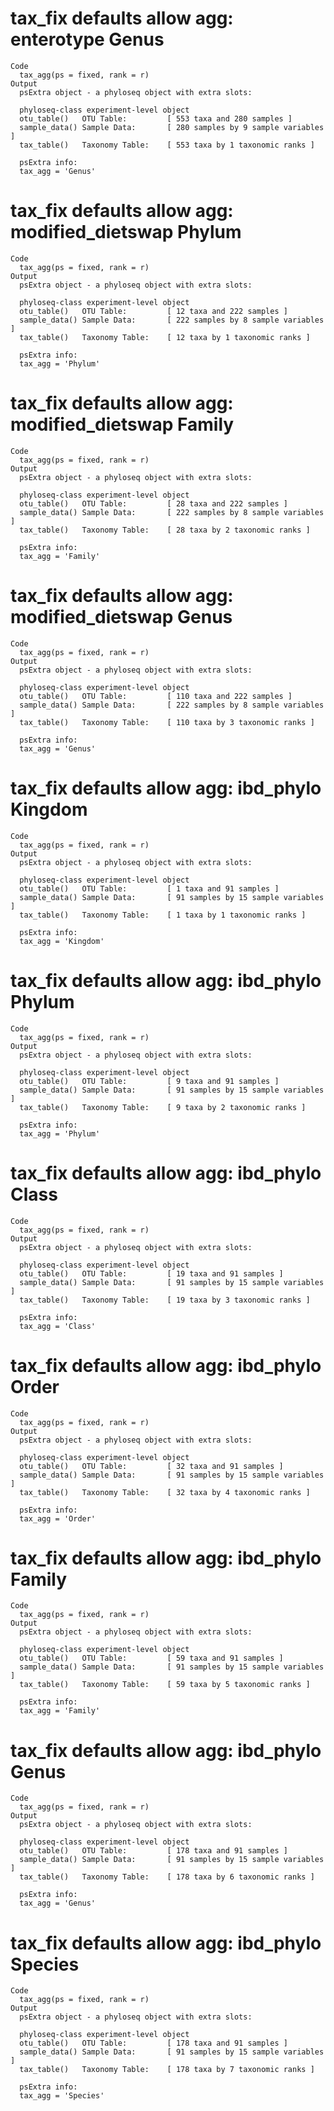 # tax_fix defaults allow agg: enterotype Genus

    Code
      tax_agg(ps = fixed, rank = r)
    Output
      psExtra object - a phyloseq object with extra slots:
      
      phyloseq-class experiment-level object
      otu_table()   OTU Table:         [ 553 taxa and 280 samples ]
      sample_data() Sample Data:       [ 280 samples by 9 sample variables ]
      tax_table()   Taxonomy Table:    [ 553 taxa by 1 taxonomic ranks ]
      
      psExtra info:
      tax_agg = 'Genus'	

# tax_fix defaults allow agg: modified_dietswap Phylum

    Code
      tax_agg(ps = fixed, rank = r)
    Output
      psExtra object - a phyloseq object with extra slots:
      
      phyloseq-class experiment-level object
      otu_table()   OTU Table:         [ 12 taxa and 222 samples ]
      sample_data() Sample Data:       [ 222 samples by 8 sample variables ]
      tax_table()   Taxonomy Table:    [ 12 taxa by 1 taxonomic ranks ]
      
      psExtra info:
      tax_agg = 'Phylum'	

# tax_fix defaults allow agg: modified_dietswap Family

    Code
      tax_agg(ps = fixed, rank = r)
    Output
      psExtra object - a phyloseq object with extra slots:
      
      phyloseq-class experiment-level object
      otu_table()   OTU Table:         [ 28 taxa and 222 samples ]
      sample_data() Sample Data:       [ 222 samples by 8 sample variables ]
      tax_table()   Taxonomy Table:    [ 28 taxa by 2 taxonomic ranks ]
      
      psExtra info:
      tax_agg = 'Family'	

# tax_fix defaults allow agg: modified_dietswap Genus

    Code
      tax_agg(ps = fixed, rank = r)
    Output
      psExtra object - a phyloseq object with extra slots:
      
      phyloseq-class experiment-level object
      otu_table()   OTU Table:         [ 110 taxa and 222 samples ]
      sample_data() Sample Data:       [ 222 samples by 8 sample variables ]
      tax_table()   Taxonomy Table:    [ 110 taxa by 3 taxonomic ranks ]
      
      psExtra info:
      tax_agg = 'Genus'	

# tax_fix defaults allow agg: ibd_phylo Kingdom

    Code
      tax_agg(ps = fixed, rank = r)
    Output
      psExtra object - a phyloseq object with extra slots:
      
      phyloseq-class experiment-level object
      otu_table()   OTU Table:         [ 1 taxa and 91 samples ]
      sample_data() Sample Data:       [ 91 samples by 15 sample variables ]
      tax_table()   Taxonomy Table:    [ 1 taxa by 1 taxonomic ranks ]
      
      psExtra info:
      tax_agg = 'Kingdom'	

# tax_fix defaults allow agg: ibd_phylo Phylum

    Code
      tax_agg(ps = fixed, rank = r)
    Output
      psExtra object - a phyloseq object with extra slots:
      
      phyloseq-class experiment-level object
      otu_table()   OTU Table:         [ 9 taxa and 91 samples ]
      sample_data() Sample Data:       [ 91 samples by 15 sample variables ]
      tax_table()   Taxonomy Table:    [ 9 taxa by 2 taxonomic ranks ]
      
      psExtra info:
      tax_agg = 'Phylum'	

# tax_fix defaults allow agg: ibd_phylo Class

    Code
      tax_agg(ps = fixed, rank = r)
    Output
      psExtra object - a phyloseq object with extra slots:
      
      phyloseq-class experiment-level object
      otu_table()   OTU Table:         [ 19 taxa and 91 samples ]
      sample_data() Sample Data:       [ 91 samples by 15 sample variables ]
      tax_table()   Taxonomy Table:    [ 19 taxa by 3 taxonomic ranks ]
      
      psExtra info:
      tax_agg = 'Class'	

# tax_fix defaults allow agg: ibd_phylo Order

    Code
      tax_agg(ps = fixed, rank = r)
    Output
      psExtra object - a phyloseq object with extra slots:
      
      phyloseq-class experiment-level object
      otu_table()   OTU Table:         [ 32 taxa and 91 samples ]
      sample_data() Sample Data:       [ 91 samples by 15 sample variables ]
      tax_table()   Taxonomy Table:    [ 32 taxa by 4 taxonomic ranks ]
      
      psExtra info:
      tax_agg = 'Order'	

# tax_fix defaults allow agg: ibd_phylo Family

    Code
      tax_agg(ps = fixed, rank = r)
    Output
      psExtra object - a phyloseq object with extra slots:
      
      phyloseq-class experiment-level object
      otu_table()   OTU Table:         [ 59 taxa and 91 samples ]
      sample_data() Sample Data:       [ 91 samples by 15 sample variables ]
      tax_table()   Taxonomy Table:    [ 59 taxa by 5 taxonomic ranks ]
      
      psExtra info:
      tax_agg = 'Family'	

# tax_fix defaults allow agg: ibd_phylo Genus

    Code
      tax_agg(ps = fixed, rank = r)
    Output
      psExtra object - a phyloseq object with extra slots:
      
      phyloseq-class experiment-level object
      otu_table()   OTU Table:         [ 178 taxa and 91 samples ]
      sample_data() Sample Data:       [ 91 samples by 15 sample variables ]
      tax_table()   Taxonomy Table:    [ 178 taxa by 6 taxonomic ranks ]
      
      psExtra info:
      tax_agg = 'Genus'	

# tax_fix defaults allow agg: ibd_phylo Species

    Code
      tax_agg(ps = fixed, rank = r)
    Output
      psExtra object - a phyloseq object with extra slots:
      
      phyloseq-class experiment-level object
      otu_table()   OTU Table:         [ 178 taxa and 91 samples ]
      sample_data() Sample Data:       [ 91 samples by 15 sample variables ]
      tax_table()   Taxonomy Table:    [ 178 taxa by 7 taxonomic ranks ]
      
      psExtra info:
      tax_agg = 'Species'	

